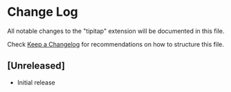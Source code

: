 # Change Log

All notable changes to the "tipitap" extension will be documented in this file.

Check [Keep a Changelog](http://keepachangelog.com/) for recommendations on how to structure this file.

## [Unreleased]

- Initial release